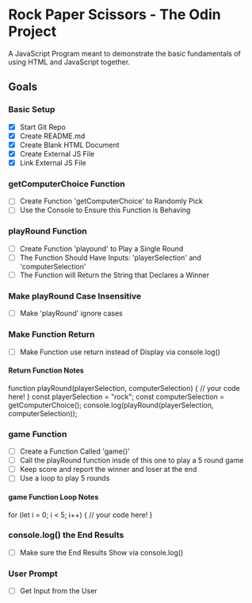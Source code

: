# Rock Paper Scissors - The Odin Project
A JavaScript Program meant to demonstrate the basic fundamentals of using HTML and JavaScript together.

## Goals

### Basic Setup
- [x] Start Git Repo
- [x] Create README.md
- [x] Create Blank HTML Document
- [x] Create External JS File
- [x] Link External JS File

### getComputerChoice Function
- [ ] Create Function 'getComputerChoice' to Randomly Pick
- [ ] Use the Console to Ensure this Function is Behaving

### playRound Function
- [ ] Create Function 'playound' to Play a Single Round
- [ ] The Function Should Have Inputs: 'playerSelection' and 'computerSelection'
- [ ] The Function will Return the String that Declares a Winner

### Make playRound Case Insensitive
- [ ] Make 'playRound' ignore cases

### Make Function Return
- [ ] Make Function use return instead of Display via console.log()

#### Return Function Notes
function playRound(playerSelection, computerSelection) {
  // your code here!
}
const playerSelection = "rock";
const computerSelection = getComputerChoice();
console.log(playRound(playerSelection, computerSelection));

### game Function
- [ ] Create a Function Called 'game()'
- [ ] Call the playRound function insde of this one to play a 5 round game
- [ ] Keep score and report the winner and loser at the end
- [ ] Use a loop to play 5 rounds

#### game Function Loop Notes
for (let i = 0; i < 5; i++) {
   // your code here!
}


### console.log() the End Results
- [ ] Make sure the End Results Show via console.log()

### User Prompt
- [ ] Get Input from the User